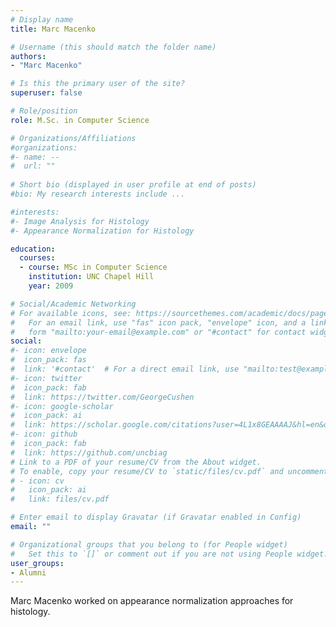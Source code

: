 ```yaml
---
# Display name
title: Marc Macenko

# Username (this should match the folder name)
authors:
- "Marc Macenko"

# Is this the primary user of the site?
superuser: false

# Role/position
role: M.Sc. in Computer Science

# Organizations/Affiliations
#organizations:
#- name: --
#  url: ""
  
# Short bio (displayed in user profile at end of posts)
#bio: My research interests include ...

#interests:
#- Image Analysis for Histology
#- Appearance Normalization for Histology

education:
  courses:
  - course: MSc in Computer Science
    institution: UNC Chapel Hill
    year: 2009

# Social/Academic Networking
# For available icons, see: https://sourcethemes.com/academic/docs/page-builder/#icons
#   For an email link, use "fas" icon pack, "envelope" icon, and a link in the
#   form "mailto:your-email@example.com" or "#contact" for contact widget.
social:
#- icon: envelope
#  icon_pack: fas
#  link: '#contact'  # For a direct email link, use "mailto:test@example.org".
#- icon: twitter
#  icon_pack: fab
#  link: https://twitter.com/GeorgeCushen
#- icon: google-scholar
#  icon_pack: ai
#  link: https://scholar.google.com/citations?user=4L1x8GEAAAAJ&hl=en&oi=sra
#- icon: github
#  icon_pack: fab
#  link: https://github.com/uncbiag
# Link to a PDF of your resume/CV from the About widget.
# To enable, copy your resume/CV to `static/files/cv.pdf` and uncomment the lines below.
# - icon: cv
#   icon_pack: ai
#   link: files/cv.pdf

# Enter email to display Gravatar (if Gravatar enabled in Config)
email: ""

# Organizational groups that you belong to (for People widget)
#   Set this to `[]` or comment out if you are not using People widget.
user_groups:
- Alumni
---
```


Marc Macenko worked on appearance normalization approaches for histology.
